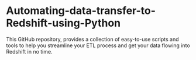 # Automating-data-transfer-to-Redshift-using-Python
This GitHub repository, provides a collection of easy-to-use scripts and tools to help you streamline your ETL process and get your data flowing into Redshift in no time. 
